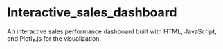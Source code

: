 # Interactive_sales_dashboard
An interactive sales performance dashboard built with HTML, JavaScript, and Plotly.js for the visualization.

